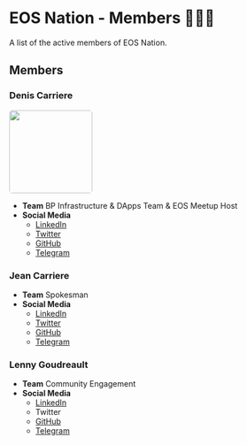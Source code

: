 # EOS Nation - Members 👨‍👧‍👦

A list of the active members of EOS Nation.

## Members

### Denis Carriere

<img src="https://avatars2.githubusercontent.com/u/550895?s=460&v=4" height="150px" width="150px" style="border-radius:5px;" />

- **Team** BP Infrastructure & DApps Team & EOS Meetup Host
- **Social Media**
  - [LinkedIn](https://www.linkedin.com/in/deniscarriere/)
  - [Twitter](https://twitter.com/DenisCarriere)
  - [GitHub](https://github.com/DenisCarriere)
  - [Telegram](https://t.me/DenisCarriere)

### Jean Carriere

- **Team** Spokesman
- **Social Media**
  - [LinkedIn](https://www.linkedin.com/in/jeancarriere1)
  - [Twitter](https://twitter.com/JeanCarriere)
  - [GitHub](https://github.com/JC0112)
  - [Telegram](https://t.me/jc0112)

### Lenny Goudreault

- **Team** Community Engagement
- **Social Media**
  - [LinkedIn](https://www.linkedin.com/in/lenny-goudreault-4a11b915a/)
  - Twitter
  - [GitHub](https://github.com/ntlfua)
  - [Telegram](https://t.me/LennyGeee)

